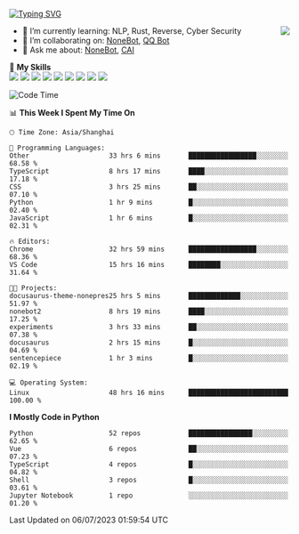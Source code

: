 [![Typing SVG](https://readme-typing-svg.herokuapp.com?size=25&duration=2500&color=8C43EA&vCenter=true&width=200&height=40&lines=Hi+there+%F0%9F%91%8B%F0%9F%8F%BB;I'm+yanyongyu)](https://git.io/typing-svg)

<a href="#">
  <img align="right" src="https://github-readme-stats.vercel.app/api?username=yanyongyu&count_private=true&show_icons=true&bg_color=15,f2f7fd,E0EAFC" />
</a>

- 🌱 I’m currently learning: NLP, Rust, Reverse, Cyber Security
- 👯 I’m collaborating on: [NoneBot](https://github.com/nonebot), [QQ Bot](https://github.com/Mrs4s/go-cqhttp)
- 💬 Ask me about: [NoneBot](https://github.com/nonebot), [CAI](https://github.com/cscs181/CAI)

🌟 **My Skills**  
![](https://img.shields.io/badge/-Python-3e74a2?style=flat-square&logo=Python&logoColor=fff)
![](https://img.shields.io/badge/-Node.js-339933?style=flat-square&logo=Node.js&logoColor=fff)
![](https://img.shields.io/badge/-Vue-4fc08d?style=flat-square&logo=Vue.js&logoColor=fff)
![](https://img.shields.io/badge/-React-2d98ce?style=flat-square&logo=React&logoColor=fff)
![](https://img.shields.io/badge/-Docker-2496ED?style=flat-square&logo=Docker&logoColor=fff)
![](https://img.shields.io/badge/-Linux-000000?style=flat-square&logo=Linux&logoColor=fff)
![](https://img.shields.io/badge/-MySQL-4479A1?style=flat-square&logo=MySQL&logoColor=fff)
![](https://img.shields.io/badge/-Redis-DC382D?style=flat-square&logo=Redis&logoColor=fff)
![](https://img.shields.io/badge/-MongoDB-47A248?style=flat-square&logo=MongoDB&logoColor=fff)

<!--START_SECTION:waka-->
![Code Time](http://img.shields.io/badge/Code%20Time-4%2C408%20hrs%2023%20mins-blue)

📊 **This Week I Spent My Time On** 

```text
🕑︎ Time Zone: Asia/Shanghai

💬 Programming Languages: 
Other                    33 hrs 6 mins       █████████████████░░░░░░░░   68.58 % 
TypeScript               8 hrs 17 mins       ████░░░░░░░░░░░░░░░░░░░░░   17.18 % 
CSS                      3 hrs 25 mins       ██░░░░░░░░░░░░░░░░░░░░░░░   07.10 % 
Python                   1 hr 9 mins         █░░░░░░░░░░░░░░░░░░░░░░░░   02.40 % 
JavaScript               1 hr 6 mins         █░░░░░░░░░░░░░░░░░░░░░░░░   02.31 % 

🔥 Editors: 
Chrome                   32 hrs 59 mins      █████████████████░░░░░░░░   68.36 % 
VS Code                  15 hrs 16 mins      ████████░░░░░░░░░░░░░░░░░   31.64 % 

🐱‍💻 Projects: 
docusaurus-theme-nonepres25 hrs 5 mins       █████████████░░░░░░░░░░░░   51.97 % 
nonebot2                 8 hrs 19 mins       ████░░░░░░░░░░░░░░░░░░░░░   17.25 % 
experiments              3 hrs 33 mins       ██░░░░░░░░░░░░░░░░░░░░░░░   07.38 % 
docusaurus               2 hrs 15 mins       █░░░░░░░░░░░░░░░░░░░░░░░░   04.69 % 
sentencepiece            1 hr 3 mins         █░░░░░░░░░░░░░░░░░░░░░░░░   02.19 % 

💻 Operating System: 
Linux                    48 hrs 16 mins      █████████████████████████   100.00 % 
```

**I Mostly Code in Python** 

```text
Python                   52 repos            ████████████████░░░░░░░░░   62.65 % 
Vue                      6 repos             ██░░░░░░░░░░░░░░░░░░░░░░░   07.23 % 
TypeScript               4 repos             █░░░░░░░░░░░░░░░░░░░░░░░░   04.82 % 
Shell                    3 repos             █░░░░░░░░░░░░░░░░░░░░░░░░   03.61 % 
Jupyter Notebook         1 repo              ░░░░░░░░░░░░░░░░░░░░░░░░░   01.20 % 
```




 Last Updated on 06/07/2023 01:59:54 UTC
<!--END_SECTION:waka-->
